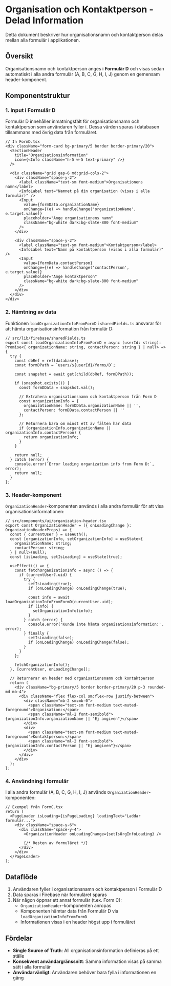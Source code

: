 # Organisation och Kontaktperson - Delad Information

Detta dokument beskriver hur organisationsnamn och kontaktperson delas mellan alla formulär i applikationen.

## Översikt

Organisationsnamn och kontaktperson anges i **Formulär D** och visas sedan automatiskt i alla andra formulär (A, B, C, G, H, I, J) genom en gemensam header-komponent.

## Komponentstruktur

### 1. Input i Formulär D

Formulär D innehåller inmatningsfält för organisationsnamn och kontaktperson som användaren fyller i. Dessa värden sparas i databasen tillsammans med övrig data från formuläret.

```tsx
// In FormD.tsx
<div className="form-card bg-primary/5 border border-primary/20">
  <SectionHeader 
    title="Organisationsinformation" 
    icon={<Info className="h-5 w-5 text-primary" />}
  />
  
  <div className="grid gap-6 md:grid-cols-2">
    <div className="space-y-2">
      <label className="text-sm font-medium">Organisationens namn</label>
      <InfoLabel text="Namnet på din organisation (visas i alla formulär)" />
      <Input
        value={formData.organizationName}
        onChange={(e) => handleChange('organizationName', e.target.value)}
        placeholder="Ange organisationens namn"
        className="bg-white dark:bg-slate-800 font-medium"
      />
    </div>
    
    <div className="space-y-2">
      <label className="text-sm font-medium">Kontaktperson</label>
      <InfoLabel text="Namn på kontaktperson (visas i alla formulär)" />
      <Input
        value={formData.contactPerson}
        onChange={(e) => handleChange('contactPerson', e.target.value)}
        placeholder="Ange kontaktperson"
        className="bg-white dark:bg-slate-800 font-medium"
      />
    </div>
  </div>
</div>
```

### 2. Hämtning av data

Funktionen `loadOrganizationInfoFromFormD` i `sharedFields.ts` ansvarar för att hämta organisationsinformation från formulär D:

```tsx
// src/lib/firebase/sharedFields.ts
export const loadOrganizationInfoFromFormD = async (userId: string): Promise<{ organizationName: string, contactPerson: string } | null> => {
  try {
    const dbRef = ref(database);
    const formDPath = `users/${userId}/forms/D`;
    
    const snapshot = await get(child(dbRef, formDPath));
    
    if (snapshot.exists()) {
      const formDData = snapshot.val();
      
      // Extrahera organisationsnamn och kontaktperson från Form D
      const organizationInfo = {
        organizationName: formDData.organizationName || '',
        contactPerson: formDData.contactPerson || ''
      };
      
      // Returnera bara om minst ett av fälten har data
      if (organizationInfo.organizationName || organizationInfo.contactPerson) {
        return organizationInfo;
      }
    }
    
    return null;
  } catch (error) {
    console.error(`Error loading organization info from Form D:`, error);
    return null;
  }
};
```

### 3. Header-komponent

`OrganizationHeader`-komponenten används i alla andra formulär för att visa organisationsinformationen:

```tsx
// src/components/ui/organization-header.tsx
export const OrganizationHeader = ({ onLoadingChange }: OrganizationHeaderProps) => {
  const { currentUser } = useAuth();
  const [organizationInfo, setOrganizationInfo] = useState<{
    organizationName: string;
    contactPerson: string;
  } | null>(null);
  const [isLoading, setIsLoading] = useState(true);
  
  useEffect(() => {
    const fetchOrganizationInfo = async () => {
      if (currentUser?.uid) {
        try {
          setIsLoading(true);
          if (onLoadingChange) onLoadingChange(true);
          
          const info = await loadOrganizationInfoFromFormD(currentUser.uid);
          if (info) {
            setOrganizationInfo(info);
          }
        } catch (error) {
          console.error('Kunde inte hämta organisationsinformation:', error);
        } finally {
          setIsLoading(false);
          if (onLoadingChange) onLoadingChange(false);
        }
      }
    };
    
    fetchOrganizationInfo();
  }, [currentUser, onLoadingChange]);
  
  // Returnerar en header med organisationsnamn och kontaktperson
  return (
    <div className="bg-primary/5 border border-primary/20 p-3 rounded-md mb-4">
      <div className="flex flex-col sm:flex-row justify-between">
        <div className="mb-2 sm:mb-0">
          <span className="text-sm font-medium text-muted-foreground">Organisation:</span>
          <span className="ml-2 font-semibold">{organizationInfo.organizationName || "Ej angiven"}</span>
        </div>
        <div>
          <span className="text-sm font-medium text-muted-foreground">Kontaktperson:</span>
          <span className="ml-2 font-semibold">{organizationInfo.contactPerson || "Ej angiven"}</span>
        </div>
      </div>
    </div>
  );
};
```

### 4. Användning i formulär

I alla andra formulär (A, B, C, G, H, I, J) används `OrganizationHeader`-komponenten:

```tsx
// Exempel från FormC.tsx
return (
  <PageLoader isLoading={isPageLoading} loadingText="Laddar formulär...">
    <div className="space-y-6">
      <div className="space-y-4">
        <OrganizationHeader onLoadingChange={setIsOrgInfoLoading} />
        
        {/* Resten av formuläret */}
      </div>
    </div>
  </PageLoader>
);
```

## Dataflöde

1. Användaren fyller i organisationsnamn och kontaktperson i Formulär D
2. Data sparas i Firebase när formuläret sparas
3. När någon öppnar ett annat formulär (t.ex. Form C):
   - `OrganizationHeader`-komponenten anropas
   - Komponenten hämtar data från Formulär D via `loadOrganizationInfoFromFormD`
   - Informationen visas i en header högst upp i formuläret

## Fördelar

- **Single Source of Truth**: All organisationsinformation definieras på ett ställe
- **Konsekvent användargränssnitt**: Samma information visas på samma sätt i alla formulär
- **Användarvänligt**: Användaren behöver bara fylla i informationen en gång 